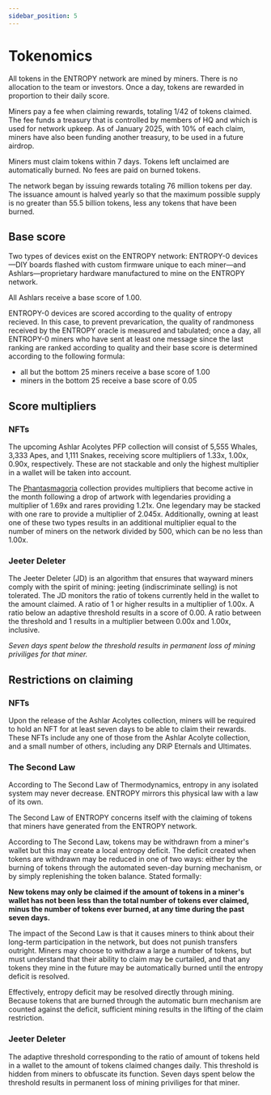 ```yaml
---
sidebar_position: 5
---
```


# Tokenomics

All tokens in the ENTROPY network are mined by miners. There is no allocation to the team or investors. Once a day, tokens are rewarded in proportion to their daily score.

Miners pay a fee when claiming rewards, totaling 1/42 of tokens claimed. The fee funds a treasury that is controlled by members of HQ and which is used for network upkeep. As of January 2025, with 10% of each claim, miners have also been funding another treasury, to be used in a future airdrop.

Miners must claim tokens within 7 days. Tokens left unclaimed are automatically burned. No fees are paid on burned tokens.

The network began by issuing rewards totaling 76 million tokens per day. The issuance amount is halved yearly so that the maximum possible supply is no greater than 55.5 billion tokens, less any tokens that have been burned.

## Base score

Two types of devices exist on the ENTROPY network: ENTROPY-0 devices&mdash;DIY boards flashed with custom firmware unique to each miner&mdash;and Ashlars&mdash;proprietary hardware manufactured to mine on the ENTROPY network.

All Ashlars receive a base score of 1.00. 

ENTROPY-0 devices are scored according to the quality of entropy recieved. In this case, to prevent prevarication, the quality of randmoness received by the ENTROPY oracle is measured and tabulated; once a day, all ENTROPY-0 miners who have sent at least one message since the last ranking are ranked according to quality and their base score is determined according to the following formula:

- all but the bottom 25 miners receive a base score of 1.00
- miners in the bottom 25 receive a base score of 0.05

## Score multipliers

### NFTs

The upcoming Ashlar Acolytes PFP collection will consist of 5,555 Whales, 3,333 Apes, and 1,111 Snakes, receiving score multipliers of 1.33x, 1.00x, 0.90x, respectively. These are not stackable and only the highest multiplier in a wallet will be taken into account.

The [Phantasmagoria](https://drip.haus/entropy) collection provides multipliers that become active in the month following a drop of artwork with legendaries providing a multiplier of 1.69x and rares providing 1.21x.  One legendary may be stacked with one rare to provide a multiplier of 2.045x. Additionally, owning at least one of these two types results in an additional multiplier equal to the number of miners on the network divided by 500, which can be no less than 1.00x.

### Jeeter Deleter

The Jeeter Deleter (JD) is an algorithm that ensures that wayward miners comply with the spirit of mining: jeeting (indiscriminate selling) is not tolerated. The JD monitors the ratio of tokens currently held in the wallet to the amount claimed. A ratio of 1 or higher results in a multiplier of 1.00x. A ratio below an adaptive threshold results in a score of 0.00. A ratio between the threshold and 1 results in a multiplier between 0.00x and 1.00x, inclusive.

*Seven days spent below the threshold results in permanent loss of mining priviliges for that miner.*

## Restrictions on claiming

### NFTs

Upon the release of the Ashlar Acolytes collection, miners will be required to hold an NFT for at least seven days to be able to claim their rewards. These NFTs include any one of those from the Ashlar Acolyte collection, and a small number of others, including any DRiP Eternals and Ultimates.

### The Second Law

According to The Second Law of Thermodynamics, entropy in any isolated system may never decrease. ENTROPY mirrors this physical law with a law of its own.

The Second Law of ENTROPY concerns itself with the claiming of tokens that miners have generated from the ENTROPY network.

According to The Second Law, tokens may be withdrawn from a miner's wallet but this may create a local entropy deficit. The deficit created when tokens are withdrawn may be reduced in one of two ways: either by the burning of tokens through the automated seven-day burning mechanism, or by simply replenishing the token balance. Stated formally:

**New tokens may only be claimed if the amount of tokens in a miner's wallet has not been less than the total number of tokens ever claimed, minus the number of tokens ever burned, at any time during the past seven days.**

The impact of the Second Law is that it causes miners to think about their long-term participation in the network, but does not punish transfers outright. Miners may choose to withdraw a large a number of tokens, but must understand that their ability to claim may be curtailed, and that any tokens they mine in the future may be automatically burned until the entropy deficit is resolved.

Effectively, entropy deficit may be resolved directly through mining. Because tokens that are burned through the automatic burn mechanism are counted against the deficit, sufficient mining results in the lifting of the claim restriction.

### Jeeter Deleter

The adaptive threshold corresponding to the ratio of amount of tokens held in a wallet to the amount of tokens claimed changes daily. This threshold is hidden from miners to obfuscate its function. Seven days spent below the threshold results in permanent loss of mining priviliges for that miner.

